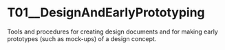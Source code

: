 # T01__DesignAndEarlyPrototyping
Tools and procedures for creating design documents and for making early prototypes (such as mock-ups) of a design concept.
